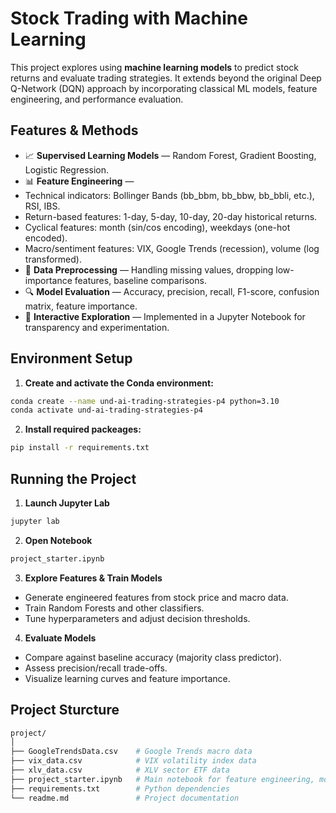 # Stock Trading with Machine Learning

This project explores using **machine learning models** to predict stock returns and evaluate trading strategies. It extends beyond the original Deep Q-Network (DQN) approach by incorporating classical ML models, feature engineering, and performance evaluation.

## Features & Methods

- 📈 **Supervised Learning Models** — Random Forest, Gradient Boosting, Logistic Regression.
- 📊 **Feature Engineering** —
- Technical indicators: Bollinger Bands (bb_bbm, bb_bbw, bb_bbli, etc.), RSI, IBS.
- Return-based features: 1-day, 5-day, 10-day, 20-day historical returns.
- Cyclical features: month (sin/cos encoding), weekdays (one-hot encoded).
- Macro/sentiment features: VIX, Google Trends (recession), volume (log transformed).
- 🧹 **Data Preprocessing** — Handling missing values, dropping low-importance features, baseline comparisons.
- 🔍 **Model Evaluation** — Accuracy, precision, recall, F1-score, confusion matrix, feature importance.
- 📓 **Interactive Exploration** — Implemented in a Jupyter Notebook for transparency and experimentation.

## Environment Setup

1. **Create and activate the Conda environment:**

```bash
conda create --name und-ai-trading-strategies-p4 python=3.10
conda activate und-ai-trading-strategies-p4
```

2. **Install required packeages:**
```bash
pip install -r requirements.txt
```

## Running the Project
1. **Launch Jupyter Lab**

```bash
jupyter lab
```

2. **Open Notebook**
```bash
project_starter.ipynb
```

3. **Explore Features & Train Models**
* Generate engineered features from stock price and macro data.
* Train Random Forests and other classifiers.
* Tune hyperparameters and adjust decision thresholds.


4. **Evaluate Models**
* Compare against baseline accuracy (majority class predictor).
* Assess precision/recall trade-offs.
* Visualize learning curves and feature importance.

## Project Sturcture

```bash
project/
│
├── GoogleTrendsData.csv    # Google Trends macro data
├── vix_data.csv            # VIX volatility index data
├── xlv_data.csv            # XLV sector ETF data
├── project_starter.ipynb   # Main notebook for feature engineering, model training & evaluation
├── requirements.txt        # Python dependencies
└── readme.md               # Project documentation
```
